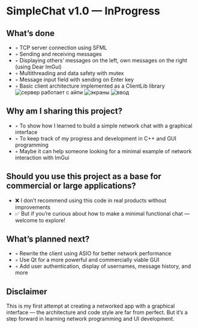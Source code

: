 # SimpleChat v1.0 — InProgress

## What’s done

- ◦ TCP server connection using SFML  
- ◦ Sending and receiving messages  
- ◦ Displaying others’ messages on the left, own messages on the right (using Dear ImGui)  
- ◦ Multithreading and data safety with mutex  
- ◦ Message input field with sending on Enter key  
- ◦ Basic client architecture implemented as a ClientLib library  
![сервер работает с айпи](https://github.com/user-attachments/assets/2573531d-b028-4694-8145-086f5070839c)
![экраны](https://github.com/user-attachments/assets/69aa140a-c40c-4e28-8acf-d03f1884997a)
![ввод](https://github.com/user-attachments/assets/0b10ea75-41a2-4f1a-987f-be547a15f6e7)

## Why am I sharing this project?

- ◦ To show how I learned to build a simple network chat with a graphical interface  
- ◦ To keep track of my progress and development in C++ and GUI programming  
- ◦ Maybe it can help someone looking for a minimal example of network interaction with ImGui  

## Should you use this project as a base for commercial or large applications?

- ❌ I don’t recommend using this code in real products without improvements  
- ✅ But if you’re curious about how to make a minimal functional chat — welcome to explore!  

## What’s planned next?

- ◦ Rewrite the client using ASIO for better network performance  
- ◦ Use Qt for a more powerful and commercially viable GUI  
- ◦ Add user authentication, display of usernames, message history, and more  

## Disclaimer

This is my first attempt at creating a networked app with a graphical interface — the architecture and code style are far from perfect. But it’s a step forward in learning network programming and UI development.
